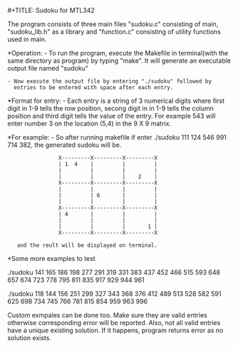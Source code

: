 #+TITLE: Sudoku for MTL342

The program consists of three main files "sudoku.c" consisting of main, "sudoku_lib.h" as a library and "function.c" consisting of utility functions used in main.

*Operation:
	- To run the program, execute the Makefile in terminal(with the
	  same directory as program) by typing "make". It will generate an executable output file named "sudoku"

	- Now execute the output file by entering "./sudoku" followed by
	  entries to be entered with space after each entry.

*Format for entry:
	- Each entry is a string of 3 numerical digits where first digit in
	  1-9 tells the row position, secong digit in in 1-9 tells the column position and third digit tells the value of the entry. For example 543 will enter number 3 on the location (5,4) in the 9 X 9
	  matrix.


*For example:
	- So after running makefile if enter ./sudoku 111 124 546 991 
	  714 382, the generated sudoku will be.

	                X---------X---------X---------X
                    | 1  4    |         |         | 
                    |         |         |         | 
                    |         |         |    2    | 
                    X---------X---------X---------X
                    |         |         |         | 
                    |         | 6       |         | 
                    |         |         |         | 
                    X---------X---------X---------X
                    | 4       |         |         | 
                    |         |         |         | 
                    |         |         |       1 | 
                    X---------X---------X---------X

       and the reult will be displayed on terminal.

*Some more examples to test 

./sudoku 141 165 186 198 277 291 319 331 383 437 452 466 515 593 648 657 674 723 778 795 811 835 917 929 944 961

./sudoku 118 144 156 251 299 327 343 368 376 412 489 513 528 582 591 625 698 734 745 766 781 815 854 959 963 996

Custom exmpales can be done too. Make sure they are valid entries otherwise corresponding error will be reported.
Also, not all valid entries have a unique existing solution. If it happens, program returns error as no solution exists.
